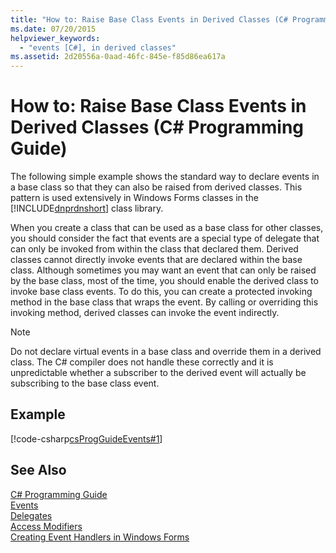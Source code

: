 ```yaml
---
title: "How to: Raise Base Class Events in Derived Classes (C# Programming Guide)"
ms.date: 07/20/2015
helpviewer_keywords: 
  - "events [C#], in derived classes"
ms.assetid: 2d20556a-0aad-46fc-845e-f85d86ea617a
---
```

# How to: Raise Base Class Events in Derived Classes (C# Programming Guide)
The following simple example shows the standard way to declare events in a base class so that they can also be raised from derived classes. This pattern is used extensively in Windows Forms classes in the [!INCLUDE[dnprdnshort](~/includes/dnprdnshort-md.md)] class library.  
  
 When you create a class that can be used as a base class for other classes, you should consider the fact that events are a special type of delegate that can only be invoked from within the class that declared them. Derived classes cannot directly invoke events that are declared within the base class. Although sometimes you may want an event that can only be raised by the base class, most of the time, you should enable the derived class to invoke base class events. To do this, you can create a protected invoking method in the base class that wraps the event. By calling or overriding this invoking method, derived classes can invoke the event indirectly.  
  
> [!NOTE]
>  Do not declare virtual events in a base class and override them in a derived class. The C# compiler does not handle these correctly and it is unpredictable whether a subscriber to the derived event will actually be subscribing to the base class event.  
  
## Example  
 [!code-csharp[csProgGuideEvents#1](../../../csharp/programming-guide/events/codesnippet/CSharp/how-to-raise-base-class-events-in-derived-classes_1.cs)]  
  
## See Also  
 [C# Programming Guide](../../../csharp/programming-guide/index.md)  
 [Events](../../../csharp/programming-guide/events/index.md)  
 [Delegates](../../../csharp/programming-guide/delegates/index.md)  
 [Access Modifiers](../../../csharp/programming-guide/classes-and-structs/access-modifiers.md)  
 [Creating Event Handlers in Windows Forms](../../../../docs/framework/winforms/creating-event-handlers-in-windows-forms.md)
